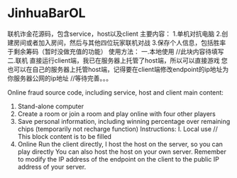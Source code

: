 # JinhuaBarOL
联机诈金花源码，包含service，host以及client
主要内容：
1.单机对抗电脑
2.创建房间或者加入房间，然后与其他四位玩家联机对战
3.保存个人信息，包括胜率于剩余筹码（暂时没做充值的功能）
使用方法：
一.本地使用
//此块内容待填写
二.联机
直接运行client端，我已在服务器上托管了host端，所以可以直接游戏
您也可以在自己的服务器上托管host端，记得要在client端修改endpoint的ip地址为你服务器公网的ip地址
//等待完善。。。

Online fraud source code, including service, host and client
main content:
1. Stand-alone computer
2. Create a room or join a room and play online with four other players
3. Save personal information, including winning percentage over remaining chips (temporarily not recharge function)
Instructions:
I. Local use
// This block content is to be filled
2. Online
Run the client directly, I host the host on the server, so you can play directly
You can also host the host on your own server. Remember to modify the IP address of the endpoint on the client to the public IP address of your server.
